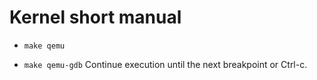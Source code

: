 # Kernel short manual

* `make qemu`

* `make qemu-gdb`
    Continue execution until the next breakpoint or Ctrl-c.
    

 